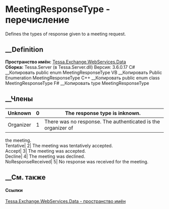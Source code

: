# MeetingResponseType - перечисление
Defines the types of response given to a meeting request.
## __Definition
 **Пространство имён:**
[Tessa.Exchange.WebServices.Data](N_Tessa_Exchange_WebServices_Data.htm)  
 **Сборка:** Tessa.Server (в Tessa.Server.dll) Версия: 3.6.0.17
C# __Копировать
     public enum MeetingResponseType
VB __Копировать
     Public Enumeration MeetingResponseType
C++ __Копировать
     public enum class MeetingResponseType
F# __Копировать
     type MeetingResponseType
##  __Члены
Unknown| 0|  The response type is inknown.  
---|---|---  
Organizer| 1|  There was no response. The authenticated is the organizer of
the meeting.  
Tentative| 2|  The meeting was tentatively accepted.  
Accept| 3|  The meeting was accepted.  
Decline| 4|  The meeting was declined.  
NoResponseReceived| 5|  No response was received for the meeting.  
## __См. также
#### Ссылки
[Tessa.Exchange.WebServices.Data - пространство
имён](N_Tessa_Exchange_WebServices_Data.htm)
